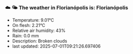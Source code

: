 ### ☁️ 🌤️  The weather in Florianópolis is: Florianópolis

- Temperature: 9.01°C
- On flesh: 2.21°C
- Relative air humidity: 43%
- Rain: 0.0 mm
- Description: Broken clouds
- last updated: 2025-07-01T09:21:26.697406
